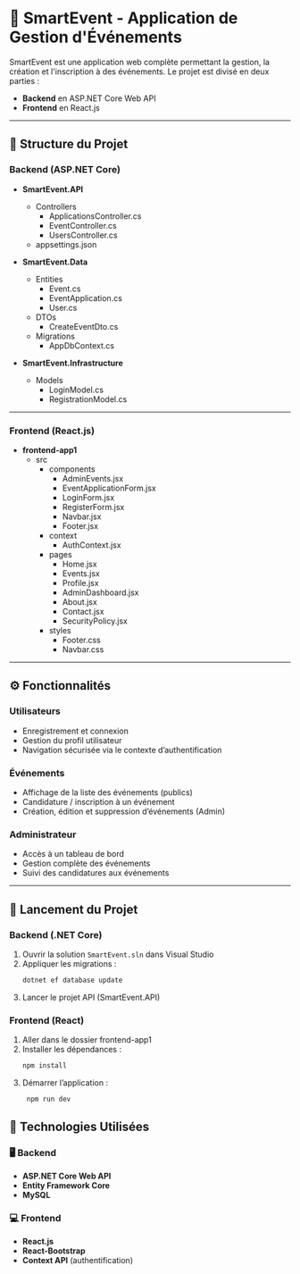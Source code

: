 # 🎉 SmartEvent - Application de Gestion d'Événements

SmartEvent est une application web complète permettant la gestion, la création et l'inscription à des événements. Le projet est divisé en deux parties :
- **Backend** en ASP.NET Core Web API
- **Frontend** en React.js

---

## 📁 Structure du Projet

### Backend (ASP.NET Core)

- **SmartEvent.API**
  - Controllers
    - ApplicationsController.cs
    - EventController.cs
    - UsersController.cs
  - appsettings.json

- **SmartEvent.Data**
  - Entities
    - Event.cs
    - EventApplication.cs
    - User.cs
  - DTOs
    - CreateEventDto.cs
  - Migrations
    - AppDbContext.cs

- **SmartEvent.Infrastructure**
  - Models
    - LoginModel.cs
    - RegistrationModel.cs

---

### Frontend (React.js)

- **frontend-app1**
  - src
    - components
      - AdminEvents.jsx
      - EventApplicationForm.jsx
      - LoginForm.jsx
      - RegisterForm.jsx
      - Navbar.jsx
      - Footer.jsx
    - context
      - AuthContext.jsx
    - pages
      - Home.jsx
      - Events.jsx
      - Profile.jsx
      - AdminDashboard.jsx
      - About.jsx
      - Contact.jsx
      - SecurityPolicy.jsx
    - styles
      - Footer.css
      - Navbar.css

---

## ⚙️ Fonctionnalités

### Utilisateurs
- Enregistrement et connexion
- Gestion du profil utilisateur
- Navigation sécurisée via le contexte d’authentification

### Événements
- Affichage de la liste des événements (publics)
- Candidature / inscription à un événement
- Création, édition et suppression d’événements (Admin)

### Administrateur
- Accès à un tableau de bord
- Gestion complète des événements
- Suivi des candidatures aux événements

---

## 🚀 Lancement du Projet

### Backend (.NET Core)
1. Ouvrir la solution `SmartEvent.sln` dans Visual Studio
2. Appliquer les migrations :
   ```bash
   dotnet ef database update
3. Lancer le projet API (SmartEvent.API)

### Frontend (React)
1. Aller dans le dossier frontend-app1
2. Installer les dépendances :
   ```bash
   npm install
3. Démarrer l’application :
   ```bash
    npm run dev

## 🧩 Technologies Utilisées

### 🖥️ Backend
- **ASP.NET Core Web API**
- **Entity Framework Core**
- **MySQL**

### 💻 Frontend
- **React.js**
- **React-Bootstrap**
- **Context API** (authentification)
